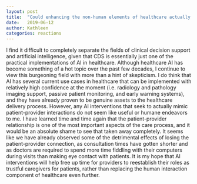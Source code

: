 ```yaml
---
layout: post
title:  "Could enhancing the non-human elements of healthcare actually enhance the human elements of healthcare?"
date:   2019-06-12
author: Kathleen
categories: reactions
---
```


I find it difficult to completely separate the fields of clinical decision support and artificial intelligence, given that CDS is essentially just one of the practical implementations of AI in healthcare. Although healthcare AI has become something of a hot topic over the past few decades, I continue to view this burgeoning field with more than a hint of skepticism. I do think that AI has several current use cases in healthcare that can be implemented with relatively high confidence at the moment (i.e. radiology and pathology imaging support, passive patient monitoring, and early warning systems), and they have already proven to be genuine assets to the healthcare delivery process. However, any AI interventions that seek to actually mimic patient-provider interactions do not seem like useful or humane endeavors to me. I have learned time and time again that the patient-provider relationship is one of the most important aspects of the care process, and it would be an absolute shame to see that taken away completely. It seems like we have already observed some of the detrimental effects of losing the patient-provider connection, as consultation times have gotten shorter and as doctors are required to spend more time fiddling with their computers during visits than making eye contact with patients. It is my hope that AI interventions will help free up time for providers to reestablish their roles as trustful caregivers for patients, rather than replacing the human interaction component of healthcare even further.
